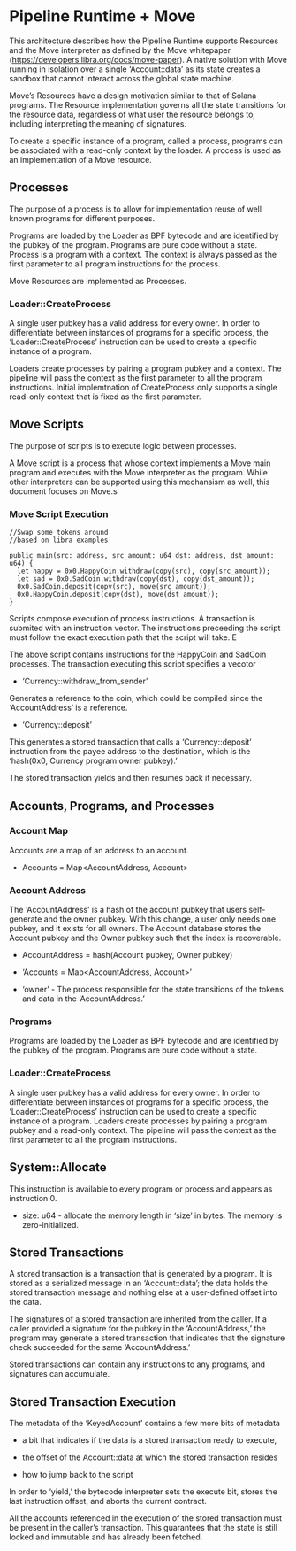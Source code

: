 # Pipeline Runtime + Move

This architecture describes how the Pipeline Runtime supports Resources and the Move
interpreter as defined by the Move
whitepaper (https://developers.libra.org/docs/move-paper).  A native solution
with Move running in isolation over a single ‘Account::data’ as its state
creates a sandbox that cannot interact across the global state machine.

Move’s Resources have a design motivation similar to that of Solana programs.  The
Resource implementation governs all the state transitions for the resource data,
regardless of what user the resource belongs to, including interpreting the
meaning of signatures.

To create a specific instance of a program, called a process, programs can be
associated with a read-only context by the loader.  A process is used as an
implementation of a Move resource.

## Processes

The purpose of a process is to allow for implementation reuse of well known
programs for different purposes.

Programs are loaded by the Loader as BPF bytecode and are identified by the
pubkey of the program.  Programs are pure code without a state.  Process is a
program with a context.  The context is always passed as the first parameter to
all program instructions for the process.

Move Resources are implemented as Processes.

### Loader::CreateProcess

A single user pubkey has a valid address for every owner.  In order to
differentiate between instances of programs for a specific process, the
‘Loader::CreateProcess’ instruction can be used to create a specific instance of
a program.

Loaders create processes by pairing a program pubkey and a context.  The
pipeline will pass the context as the first parameter to all the program
instructions.  Initial implemtnation of CreateProcess only supports a single
read-only context that is fixed as the first parameter.


## Move Scripts

The purpose of scripts is to execute logic between processes.

A Move script is a process that whose context implements a Move main program and
executes with the Move interpreter as the program.  While other interpreters can
be supported using this mechansism as well, this document focuses on Move.s

### Move Script Execution

```
//Swap some tokens around
//based on libra examples

public main(src: address, src_amount: u64 dst: address, dst_amount: u64) {
  let happy = 0x0.HappyCoin.withdraw(copy(src), copy(src_amount));
  let sad = 0x0.SadCoin.withdraw(copy(dst), copy(dst_amount));
  0x0.SadCoin.deposit(copy(src), move(src_amount));
  0x0.HappyCoin.deposit(copy(dst), move(dst_amount));
}

```
Scripts compose execution of process instructions.  A transaction is submited with an instruction vector.  The instructions preceeding the script must follow the exact execution path that the script will take. E 

The above script contains instructions for the HappyCoin and SadCoin processes.  The transaction executing this script specifies a vecotor

* ‘Currency::withdraw_from_sender’

Generates a reference to the coin, which could be compiled since the
‘AccountAddress’ is a reference.

* ‘Currency::deposit’

This generates a stored transaction that calls a ‘Currency::deposit’ instruction
from the payee address to the destination, which is the ‘hash(0x0, Currency
program owner pubkey).’

The stored transaction yields and then resumes back if necessary.

## Accounts, Programs, and Processes

### Account Map

Accounts are a map of an address to an account.

* Accounts = Map<AccountAddress, Account>

### Account Address

The ‘AccountAddress’ is a hash of the account pubkey that users self-generate
and the owner pubkey.  With this change, a user only needs one pubkey, and it
exists for all owners.  The Account database stores the Account pubkey
and the Owner pubkey such that the index is recoverable.

* AccountAddress = hash(Account pubkey, Owner pubkey)

* ‘Accounts = Map<AccountAddress, Account>’

* ‘owner’ - The process responsible for the state transitions of the
tokens and data in the ‘AccountAddress.’

### Programs

Programs are loaded by the Loader as BPF bytecode and are identified by the
pubkey of the program.  Programs are pure code without a state.

### Loader::CreateProcess

A single user pubkey has a valid address for every owner.  In order to
differentiate between instances of programs for a specific process, the
‘Loader::CreateProcess’ instruction can be used to create a specific instance of
a program.  Loaders create processes by pairing a program pubkey and a read-only
context.  The pipeline will pass the context as the first parameter to all the
program instructions.

## System::Allocate

This instruction is available to every program or process and appears as instruction 0.

* size: u64 - allocate the memory length in ‘size’ in bytes.  The memory is
zero-initialized.

## Stored Transactions

A stored transaction is a transaction that is generated by a program.  It is
stored as a serialized message in an ‘Account::data’; the data holds the stored
transaction message and nothing else at a user-defined offset into the data.

The signatures of a stored transaction are inherited from the caller.  If a
caller provided a signature for the pubkey in the ‘AccountAddress,’ the program
may generate a stored transaction that indicates that the signature check
succeeded for the same ‘AccountAddress.’

Stored transactions can contain any instructions to any programs, and signatures
can accumulate.

## Stored Transaction Execution

The metadata of the ‘KeyedAccount’ contains a few more bits of metadata

* a bit that indicates if the data is a stored transaction ready to execute,

* the offset of the Account::data at which the stored transaction resides

* how to jump back to the script

In order to ‘yield,’ the bytecode interpreter sets the execute bit, stores the last
instruction offset, and aborts the current contract.

All the accounts referenced in the execution of the stored transaction must be
present in the caller’s transaction.  This guarantees that the state is still
locked and immutable and has already been fetched.


